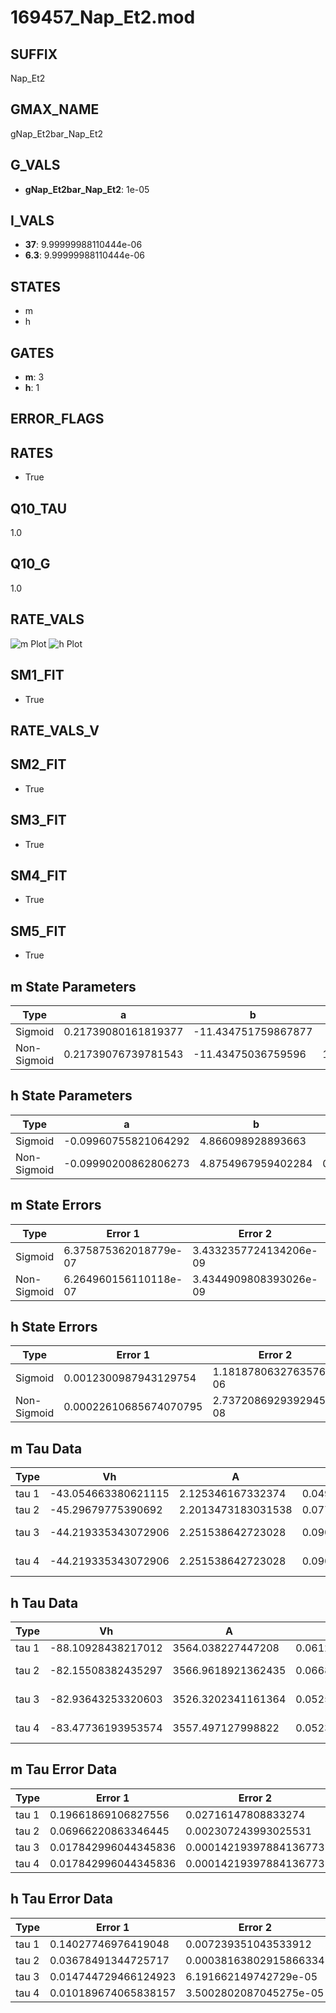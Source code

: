 # 169457_Nap_Et2.mod

## SUFFIX

Nap_Et2

## GMAX_NAME

gNap_Et2bar_Nap_Et2

## G_VALS

- **gNap_Et2bar_Nap_Et2**: 1e-05

## I_VALS

- **37**: 9.99999988110444e-06
- **6.3**: 9.99999988110444e-06

## STATES

- m
- h

## GATES

- **m**: 3
- **h**: 1

## ERROR_FLAGS


## RATES

- True

## Q10_TAU

1.0

## Q10_G

1.0

## RATE_VALS

![m Plot](/Users/pbozelos/Dropbox/icg-Chai-Panos/supermodels/output_markdown_files/Na/169457_Nap_Et2.mod/images/m.png)
![h Plot](/Users/pbozelos/Dropbox/icg-Chai-Panos/supermodels/output_markdown_files/Na/169457_Nap_Et2.mod/images/h.png)

## SM1_FIT

- True

## RATE_VALS_V

## SM2_FIT

- True

## SM3_FIT

- True

## SM4_FIT

- True

## SM5_FIT

- True

## m State Parameters

| Type | a | b | c | d |
| --- | --- | --- | --- | --- |
| Sigmoid | 0.21739080161819377 | -11.434751759867877 |
| Non-Sigmoid | 0.21739076739781543 | -11.43475036759596 | 1.0000000704842922 | -1.0338120629810978e-07 |

## h State Parameters

| Type | a | b | c | d |
| --- | --- | --- | --- | --- |
| Sigmoid | -0.09960755821064292 | 4.866098928893663 |
| Non-Sigmoid | -0.09990200862806273 | 4.8754967959402284 | 0.998328014008109 | -3.993702140397981e-05 |

## m State Errors

| Type | Error 1 | Error 2 | Error 3 |
| --- | --- | --- | --- |
| Sigmoid | 6.375875362018779e-07 | 3.4332357724134206e-09 | 3.1614494654291823e-07 |
| Non-Sigmoid | 6.264960156110118e-07 | 3.4344909808393026e-09 | 3.1064526534593696e-07 |

## h State Errors

| Type | Error 1 | Error 2 | Error 3 |
| --- | --- | --- | --- |
| Sigmoid | 0.0012300987943129754 | 1.1818780632763576e-06 | 0.0009179882844671305 |
| Non-Sigmoid | 0.00022610685674070795 | 2.7372086929392945e-08 | 0.00016873721564907663 |

## m Tau Data

| Type | Vh | A | b1 | b2 | c1 | c2 | d1 | d2 | e1 | e2 |
| --- | --- | --- | --- | --- | --- | --- | --- | --- | --- | --- |
| tau 1 | -43.054663380621115 | 2.125346167332374 | 0.04965346399162266 | 0.047512715890831066 |
| tau 2 | -45.29679775390692 | 2.2013473183031538 | 0.07777619168366925 | 0.0007748084549556166 | 0.05674357176587015 | -0.00025913152244083876 |
| tau 3 | -44.219335343072906 | 2.251538642723028 | 0.0907540226152395 | 0.0016427454942708269 | 1.2678953972581134e-05 | 0.06917254337581051 | -0.0006139863694408287 | 2.058592016555961e-06 |
| tau 4 | -44.219335343072906 | 2.251538642723028 | 0.0907540226152395 | 0.0016427454942708269 | 1.2678953972581134e-05 | 0.0 | 0.06917254337581051 | -0.0006139863694408287 | 2.058592016555961e-06 | 0.0 |

## h Tau Data

| Type | Vh | A | b1 | b2 | c1 | c2 | d1 | d2 | e1 | e2 |
| --- | --- | --- | --- | --- | --- | --- | --- | --- | --- | --- |
| tau 1 | -88.10928438217012 | 3564.038227447208 | 0.061284988079099226 | 0.017516883745588206 |
| tau 2 | -82.15508382435297 | 3566.9618921362435 | 0.06687490537849182 | 0.0018720194814913008 | 0.023571694148805594 | -5.637471166769751e-05 |
| tau 3 | -82.93643253320603 | 3526.3202341161364 | 0.05258558810617423 | 0.0022613201303871133 | 7.413392159257956e-05 | 0.0234035085786792 | -6.33104183180511e-05 | 5.131145541476335e-08 |
| tau 4 | -83.47736193953574 | 3557.497127998822 | 0.05230952591752115 | 0.0011704863759960963 | 7.373251702099383e-05 | 3.495053909247482e-06 | 0.023908200740788966 | -8.284710375308933e-05 | 2.7230938023413384e-07 | -7.240509444010256e-10 |

## m Tau Error Data

| Type | Error 1 | Error 2 | Error 3 |
| --- | --- | --- | --- |
| tau 1 | 0.19661869106827556 | 0.02716147808833274 | 0.09781304381470442 |
| tau 2 | 0.06966220863346445 | 0.002307243993025531 | 0.034655264096575794 |
| tau 3 | 0.017842996044345836 | 0.00014219397884136773 | 0.008876459020191277 |
| tau 4 | 0.017842996044345836 | 0.00014219397884136773 | 0.008876459020191277 |

## h Tau Error Data

| Type | Error 1 | Error 2 | Error 3 |
| --- | --- | --- | --- |
| tau 1 | 0.14027746976419048 | 0.007239351043533912 | 0.05887305551373346 |
| tau 2 | 0.03678491344725717 | 0.00038163802915866334 | 0.015438261433491356 |
| tau 3 | 0.014744729466124923 | 6.191662149742729e-05 | 0.006188215954090091 |
| tau 4 | 0.010189674065838157 | 3.5002802087045275e-05 | 0.004276504615840165 |

